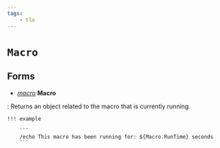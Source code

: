 ```yaml
---
tags:
    - tlo
---
```


# `Macro`

## Forms

* [_macro_](../data-types/datatype-macro.md) **Macro**

:   Returns an object related to the macro that is currently running.

    !!! example

        ```
        /echo This macro has been running for: ${Macro.RunTime} seconds
        ```